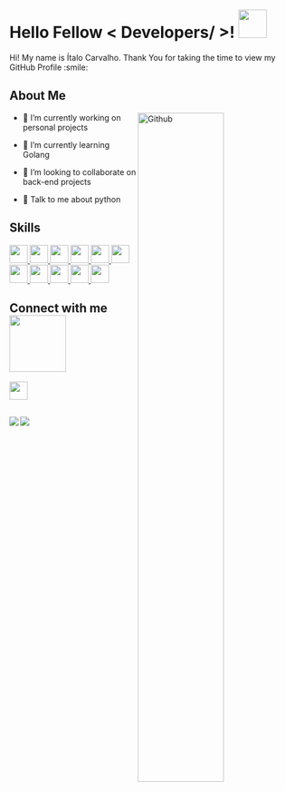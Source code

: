 <h1> Hello Fellow < Developers/ >! <img src = "https://raw.githubusercontent.com/MartinHeinz/MartinHeinz/master/wave.gif" width = 50px> </h1>
<p align='center'>



</p>
<div size='20px'> Hi! My name is Ítalo Carvalho. Thank You for taking the time to view my GitHub Profile :smile: 
</div>

<h2> About Me </h2>

<img width="55%" align="right" alt="Github" src="https://raw.githubusercontent.com/onimur/.github/master/.resources/git-header.svg" />


- 🔭 I’m currently working on 
personal projects

- 🌱 I’m currently learning Golang

- 👯 I’m looking to collaborate on 
back-end projects 

- 💬 Talk to me about python 

<h2> Skills </h2>
<a href= https://github.com/Italo-Carvalho?tab=repositories&q=&type=&language=python&sort= > <img width ='32px' src ='https://raw.githubusercontent.com/rahulbanerjee26/githubAboutMeGenerator/main/icons/python.svg'> </a>
<a href= https://github.com/Italo-Carvalho?tab=repositories&q=&type=&language=javascript&sort= > <img width ='32px' src ='https://raw.githubusercontent.com/rahulbanerjee26/githubAboutMeGenerator/main/icons/javascript.svg'> </a>
<a href= https://github.com/Italo-Carvalho?tab=repositories&q=&type=&language=sqlite&sort= > <img width ='32px' src ='https://raw.githubusercontent.com/rahulbanerjee26/githubAboutMeGenerator/main/icons/sqlite.svg'> </a>
<a href= https://github.com/Italo-Carvalho?tab=repositories&q=&type=&language=linux&sort= > <img width ='32px' src ='https://raw.githubusercontent.com/rahulbanerjee26/githubAboutMeGenerator/main/icons/linux.svg'> </a>
<a href= https://github.com/Italo-Carvalho?tab=repositories&q=&type=&language=postgresql&sort= > <img width ='32px' src ='https://raw.githubusercontent.com/rahulbanerjee26/githubAboutMeGenerator/main/icons/postgresql.svg'> </a>
<a href= https://github.com/Italo-Carvalho?tab=repositories&q=&type=&language=postman&sort= > <img width ='32px' src ='https://raw.githubusercontent.com/rahulbanerjee26/githubAboutMeGenerator/main/icons/postman.svg'> </a>
<a href= https://github.com/Italo-Carvalho?tab=repositories&q=&type=&language=django&sort= > <img width ='32px' src ='https://raw.githubusercontent.com/rahulbanerjee26/githubAboutMeGenerator/main/icons/django.svg'> </a>
<a href= https://github.com/Italo-Carvalho?tab=repositories&q=&type=&language=bootstrap&sort= > <img width ='32px' src ='https://raw.githubusercontent.com/rahulbanerjee26/githubAboutMeGenerator/main/icons/bootstrap.svg'> </a>
<a href= https://github.com/Italo-Carvalho?tab=repositories&q=&type=&language=travisci&sort= > <img width ='32px' src ='https://raw.githubusercontent.com/rahulbanerjee26/githubAboutMeGenerator/main/icons/travisci.svg'> </a>
<a href= https://github.com/Italo-Carvalho?tab=repositories&q=&type=&language=docker&sort= > <img width ='32px' src ='https://raw.githubusercontent.com/rahulbanerjee26/githubAboutMeGenerator/main/icons/docker.svg'> </a>
<a href= https://github.com/Italo-Carvalho?tab=repositories&q=&type=&language=git&sort= > <img width ='32px' src ='https://raw.githubusercontent.com/rahulbanerjee26/githubAboutMeGenerator/main/icons/git.svg'> </a>


<h2> Connect with me <img src='https://raw.githubusercontent.com/ShahriarShafin/ShahriarShafin/main/Assets/handshake.gif' width="100px"> </h2>
<a href = 'https://www.linkedin.com/in/ítaloc'> <img width = '32px' align= 'center' src="https://raw.githubusercontent.com/rahulbanerjee26/githubAboutMeGenerator/main/icons/linked-in-alt.svg"/></a> 

<br>

<h2></h2>
<a href="https://github.com/anuraghazra/github-readme-stats">
<img align="left" src="https://github-readme-stats.vercel.app/api?username=Italo-Carvalho&count_private=true&show_icons=true&theme=dark" />
</a>
<a href="https://github.com/anuraghazra/convoychat">
<img align="center" src="https://github-readme-stats.vercel.app/api/top-langs/?username=Italo-Carvalho&theme=dark" />
</a>



<br>

